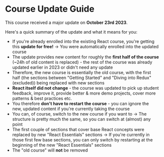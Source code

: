 # Course Update Guide

This course received a major update on **October 23rd 2023**.

Here's a quick summary of the update and what it means for you:

- If you're already enrolled into the existing React course, you're getting this **update for free!** → You were automatically enrolled into the updated course
- The update provides new content for roughly the **first half of the course** (~24h of old content is replaced) - the rest of the course was already updated earlier in 2023 or didn't need any update
- Therefore, the new course is essentially the old course, with the first half (the sections between "Getting Started" and "Diving into Redux" (excluded)) being replaced with new sections
- **React itself did not change** - the course was updated to pick up student feedback, improve it, provide better & more demo projects, cover more patterns & best practices etc.
- You therefore **don't have to restart the course** - you can ignore the new, updated content if you're currently taking the course
- You can, of course, switch to the new course if you want to → The structure is pretty much the same, so you can switch at (almost) any point
- The first couple of sections that cover base React concepts were replaced by new "React Essentials" sections → If you're currently in those first few base sections, you can only switch by restarting at the beginning of the new "React Essentials" sections
- The "old course" will **not** be removed
